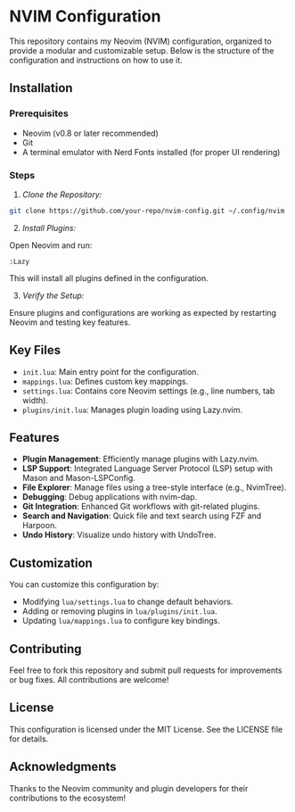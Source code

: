 # NVIM Configuration

This repository contains my Neovim (NVIM) configuration, organized to provide a
modular and customizable setup. Below is the structure of the configuration and
instructions on how to use it.

## Installation

### Prerequisites

- Neovim (v0.8 or later recommended)
- Git
- A terminal emulator with Nerd Fonts installed (for proper UI rendering)

### Steps

1. *Clone the Repository:*

```bash
git clone https://github.com/your-repo/nvim-config.git ~/.config/nvim
```

2. *Install Plugins:*

Open Neovim and run:

```vim
:Lazy
```

This will install all plugins defined in the configuration.

3. *Verify the Setup:*

Ensure plugins and configurations are working as expected by restarting Neovim
and testing key features.

## Key Files

- `init.lua`: Main entry point for the configuration.
- `mappings.lua`: Defines custom key mappings.
- `settings.lua`: Contains core Neovim settings (e.g., line numbers, tab width).
- `plugins/init.lua`: Manages plugin loading using Lazy.nvim.

## Features

- **Plugin Management**: Efficiently manage plugins with Lazy.nvim.
- **LSP Support**: Integrated Language Server Protocol (LSP) setup with Mason
  and Mason-LSPConfig.
- **File Explorer**: Manage files using a tree-style interface (e.g.,
  NvimTree).
- **Debugging**: Debug applications with nvim-dap.
- **Git Integration**: Enhanced Git workflows with git-related plugins.
- **Search and Navigation**: Quick file and text search using FZF and Harpoon.
- **Undo History**: Visualize undo history with UndoTree.

## Customization

You can customize this configuration by:

- Modifying `lua/settings.lua` to change default behaviors.
- Adding or removing plugins in `lua/plugins/init.lua`.
- Updating `lua/mappings.lua` to configure key bindings.

## Contributing

Feel free to fork this repository and submit pull requests for improvements or
bug fixes. All contributions are welcome!

## License

This configuration is licensed under the MIT License. See the LICENSE file for
details.

## Acknowledgments

Thanks to the Neovim community and plugin developers for their contributions to
the ecosystem!

